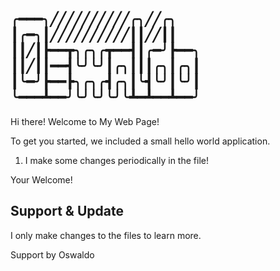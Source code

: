   ╭━━━╮╱╱╱╱╱╱╱╱╱╱╭╮╱╱╭╮
  ┃╭━╮┃╱╱╱╱╱╱╱╱╱╱┃┃╱╱┃┃
  ┃┃╱┃┣━━┳╮╭╮╭┳━━┫┃╭━╯┣━━╮
  ┃┃╱┃┃━━┫╰╯╰╯┃╭╮┃┃┃╭╮┃╭╮┃
  ┃╰━╯┣━━┣╮╭╮╭┫╭╮┃╰┫╰╯┃╰╯┃
  ╰━━━┻━━╯╰╯╰╯╰╯╰┻━┻━━┻━━╯
  ----------------------------------------------------------------- 

Hi there! Welcome to My Web Page!

To get you started, we included a small hello world application.

1) I make some changes periodically in the file!

Your Welcome!


## Support & Update

  I only make changes to the files to learn more.

  Support by Oswaldo
